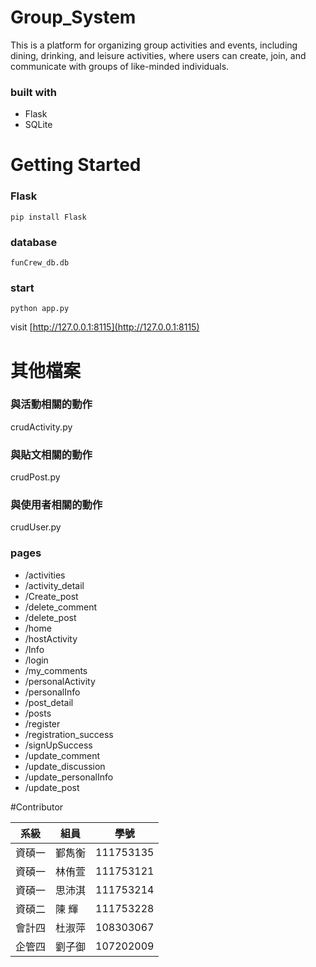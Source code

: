 # Group_System
This is a platform for organizing group activities and events, including dining, drinking, and leisure activities, where users can create, join, and communicate with groups of like-minded individuals.
### built with
* Flask
* SQLite

# Getting Started

### Flask
```
pip install Flask
```
### database
```
funCrew_db.db
```
### start
```
python app.py
```
visit [http://127.0.0.1:8115](http://127.0.0.1:8115)

# 其他檔案
### 與活動相關的動作
crudActivity.py
### 與貼文相關的動作
crudPost.py
### 與使用者相關的動作
crudUser.py
### pages
* /activities
* /activity_detail
* /Create_post
* /delete_comment
* /delete_post
* /home
* /hostActivity
* /Info
* /login
* /my_comments
* /personalActivity
* /personalInfo
* /post_detail
* /posts
* /register
* /registration_success
* /signUpSuccess
* /update_comment
* /update_discussion
* /update_personalInfo
* /update_post






 

















#Contributor

|  系級  |  組員  |    學號    |
|-------|--------|------------|
| 資碩一 | 鄞雋衡 | 111753135  |
| 資碩一 | 林侑萱 | 111753121  |
| 資碩一 | 思沛淇 | 111753214  |
| 資碩二 | 陳  輝 | 111753228  |
| 會計四 | 杜淑萍 | 108303067  |
| 企管四 | 劉子御 | 107202009  |

